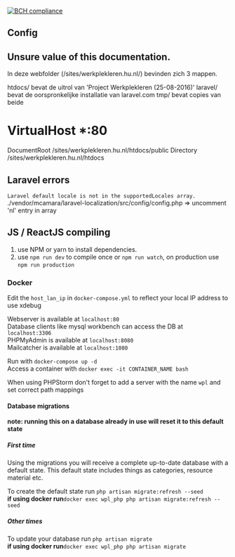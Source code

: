 [![BCH compliance](https://bettercodehub.com/edge/badge/HUInstituteForICT/workplacelearning?branch=master&token=83dd337c2c87d86fa2fe2cde55c50f308c1291d4)](https://bettercodehub.com/)

## Config




## Unsure value of this documentation. 
In deze webfolder (/sites/werkplekleren.hu.nl/) bevinden zich 3 mappen.

htdocs/   bevat de uitrol van 'Project Werkplekleren (25-08-2016)'
laravel/  bevat de oorspronkelijke installatie van laravel.com
tmp/      bevat copies van beide




# VirtualHost *:80

DocumentRoot      /sites/werkplekleren.hu.nl/htdocs/public
Directory         /sites/werkplekleren.hu.nl/htdocs


## Laravel errors
`Laravel default locale is not in the supportedLocales array.`
./vendor/mcamara/laravel-localization/src/config/config.php => uncomment 'nl' entry in array


## JS / ReactJS compiling
1. use NPM or yarn to install dependencies.
2. use `npm run dev` to compile once or `npm run watch`, on production use `npm run production`

### Docker
Edit the `host_lan_ip` in `docker-compose.yml` to reflect your local IP address to use xdebug

Webserver is available at `localhost:80`  
Database clients like mysql workbench can access the DB at `localhost:3306`  
PHPMyAdmin is available at `localhost:8080`  
Mailcatcher is available at `localhost:1080`  
  
Run with `docker-compose up -d`  
Access a container with `docker exec -it CONTAINER_NAME bash`  
  
When using PHPStorm don't forget to add a server with the name `wpl` and set correct path mappings

#### Database migrations
**note: running this on a database already in use will reset it to this default state**
##### First time  
Using the migrations you will receive a complete up-to-date database with a default state. 
This default state includes things as categories, resource material etc.  

To create the default state run `php artisan migrate:refresh --seed`  
**if using docker run**`docker exec wpl_php php artisan migrate:refresh --seed`

##### Other times
To update your database run `php artisan migrate`  
**if using docker run**`docker exec wpl_php php artisan migrate`



